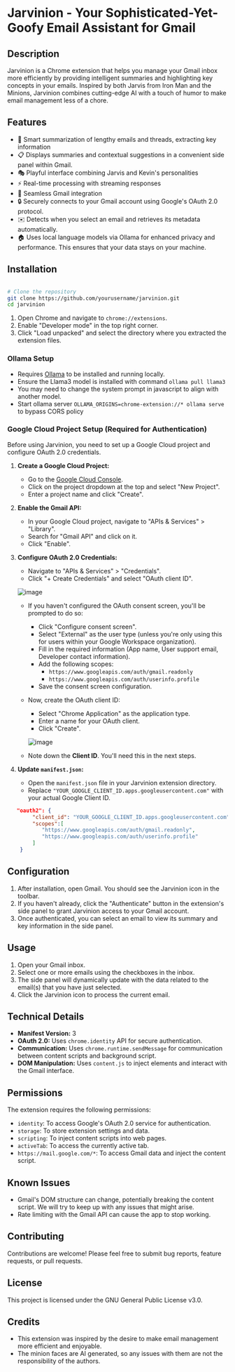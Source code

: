 
# Jarvinion - Your Sophisticated-Yet-Goofy Email Assistant for Gmail

## Description

Jarvinion is a Chrome extension that helps you manage your Gmail inbox more efficiently by providing intelligent summaries and highlighting key concepts in your emails. Inspired by both Jarvis from Iron Man and the Minions, Jarvinion combines cutting-edge AI with a touch of humor to make email management less of a chore.

## Features

- 🤖 Smart summarization of lengthy emails and threads, extracting key information
- 📋 Displays summaries and contextual suggestions in a convenient side panel within Gmail.
- 🎭 Playful interface combining Jarvis and Kevin's personalities
- ⚡ Real-time processing with streaming responses
- 🔄 Seamless Gmail integration
- 🔒 Securely connects to your Gmail account using Google's OAuth 2.0 protocol.
- ✉️ Detects when you select an email and retrieves its metadata automatically.
- 🏠 Uses local language models via Ollama for enhanced privacy and performance. This ensures that your data stays on your machine.


## Installation

```zsh

# Clone the repository
git clone https://github.com/yourusername/jarvinion.git
cd jarvinion

```

1.  Open Chrome and navigate to `chrome://extensions`.
2.  Enable "Developer mode" in the top right corner.
3.  Click "Load unpacked" and select the directory where you extracted the extension files.

### Ollama Setup

* Requires [Ollama](https://ollama.com/download) to be installed and running locally.
* Ensure the Llama3 model is installed with command ```ollama pull llama3```
* You may need to change the system prompt in javascript to align with another model.
* Start ollama server ```OLLAMA_ORIGINS=chrome-extension://* ollama serve``` to bypass CORS policy

### Google Cloud Project Setup (Required for Authentication)

Before using Jarvinion, you need to set up a Google Cloud project and configure OAuth 2.0 credentials.

1.  **Create a Google Cloud Project:**
    *   Go to the [Google Cloud Console](https://console.cloud.google.com/).
    *   Click on the project dropdown at the top and select "New Project".
    *   Enter a project name and click "Create".

2.  **Enable the Gmail API:**
    *   In your Google Cloud project, navigate to "APIs & Services" > "Library".
    *   Search for "Gmail API" and click on it.
    *   Click "Enable".

3.  **Configure OAuth 2.0 Credentials:**
    *   Navigate to "APIs & Services" > "Credentials".
    *   Click "+ Create Credentials" and select "OAuth client ID".

      ![image](https://github.com/user-attachments/assets/12f55ad8-546a-44bc-8578-d81261bd3719)

    *   If you haven't configured the OAuth consent screen, you'll be prompted to do so:
        *   Click "Configure consent screen".
        *   Select "External" as the user type (unless you're only using this for users within your Google Workspace organization).
        *   Fill in the required information (App name, User support email, Developer contact information).
        *   Add the following scopes:
            * `https://www.googleapis.com/auth/gmail.readonly`
            *   `https://www.googleapis.com/auth/userinfo.profile`
        *   Save the consent screen configuration.
    *   Now, create the OAuth client ID:
        *   Select "Chrome Application" as the application type.
        *   Enter a name for your OAuth client.
        *   Click "Create".
          
          ![image](https://github.com/user-attachments/assets/ffcd9aef-f540-42a6-bef8-996de21cca3a)

    *   Note down the **Client ID**. You'll need this in the next steps.

4.  **Update `manifest.json`:**
    *   Open the `manifest.json` file in your Jarvinion extension directory.
    *   Replace `"YOUR_GOOGLE_CLIENT_ID.apps.googleusercontent.com"` with your actual Google Client ID.

```json
   "oauth2": {
        "client_id": "YOUR_GOOGLE_CLIENT_ID.apps.googleusercontent.com",
        "scopes":[
           "https://www.googleapis.com/auth/gmail.readonly",
           "https://www.googleapis.com/auth/userinfo.profile"
        ]
    }
 ```

## Configuration

1.  After installation, open Gmail. You should see the Jarvinion icon in the toolbar.
2.  If you haven't already, click the "Authenticate" button in the extension's side panel to grant Jarvinion access to your Gmail account.
3.  Once authenticated, you can select an email to view its summary and key information in the side panel.

## Usage

1.  Open your Gmail inbox.
2.  Select one or more emails using the checkboxes in the inbox.
3.  The side panel will dynamically update with the data related to the email(s) that you have just selected.
4.  Click the Jarvinion icon to process the current email.


## Technical Details

*   **Manifest Version:** 3
*   **OAuth 2.0:** Uses `chrome.identity` API for secure authentication.
*   **Communication:** Uses `chrome.runtime.sendMessage` for communication between content scripts and background script.
*   **DOM Manipulation:** Uses `content.js` to inject elements and interact with the Gmail interface.

## Permissions

The extension requires the following permissions:

*   `identity`: To access Google's OAuth 2.0 service for authentication.
*   `storage`: To store extension settings and data.
*   `scripting`: To inject content scripts into web pages.
*   `activeTab`: To access the currently active tab.
*   `https://mail.google.com/*`: To access Gmail data and inject the content script.

## Known Issues

*   Gmail's DOM structure can change, potentially breaking the content script. We will try to keep up with any issues that might arise.
*  Rate limiting with the Gmail API can cause the app to stop working.

## Contributing

Contributions are welcome! Please feel free to submit bug reports, feature requests, or pull requests.

## License

This project is licensed under the GNU General Public License v3.0.

## Credits

*   This extension was inspired by the desire to make email management more efficient and enjoyable.
* The minion faces are AI generated, so any issues with them are not the responsibility of the authors.
